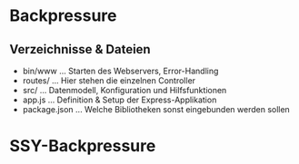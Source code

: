 Backpressure
============

Verzeichnisse & Dateien
-----------------------

* bin/www ... Starten des Webservers, Error-Handling
* routes/ ... Hier stehen die einzelnen Controller
* src/ ... Datenmodell, Konfiguration und Hilfsfunktionen
* app.js ... Definition & Setup der Express-Applikation
* package.json ... Welche Bibliotheken sonst eingebunden werden sollen
# SSY-Backpressure
